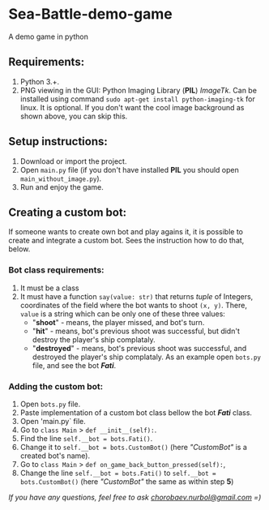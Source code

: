 # Sea-Battle-demo-game
A demo game in python

## Requirements: 
  1. Python 3.+.
  2. PNG viewing in the GUI: Python Imaging Library (**PIL**) *ImageTk*. 
    Can be installed using command `sudo apt-get install python-imaging-tk` for linux. 
    It is optional. If you don't want the cool image background as shown above, you can skip this.

## Setup instructions:
  1. Download or import the project.
  2. Open `main.py` file (if you don't have installed **PIL** you should open `main_without_image.py`).
  3. Run and enjoy the game.
  
## Creating a custom bot:
  If someone wants to create own bot and play agains it, it is possible to create and integrate a custom bot.
  Sees the instruction how to do that, below.
      
### Bot class requirements:
  1. It must be a class
  2. It must have a function `say(value: str)` that returns *tuple* of Integers, 
  coordinates of the field where the bot wants to shoot `(x, y)`.
  There, `value` is a string which can be only one of these three values:
      * "**shoot**" - means, the player missed, and bot's turn.
      * "**hit**" - means, bot's previous shoot was successful, but didn't destroy the player's ship complataly.
      * "**destroyed**" - means, bot's previous shoot was successful, and destroyed the player's ship complataly.
  As an example open `bots.py` file, and see the bot ***Fati***.
  
### Adding the custom bot:
  1. Open `bots.py` file.
  2. Paste implementation of a custom bot class bellow the bot ***Fati*** class.
  3. Open 'main.py` file.
  4. Go to `class Main` > `def __init__(self):`.
  5. Find the line `self.__bot = bots.Fati()`.
  6. Change it to `self.__bot = bots.CustomBot()` (here *"CustomBot"* is a created bot's name).
  5. Go to `class Main` > `def on_game_back_button_pressed(self):`, 
  6. Change the line `self.__bot = bots.Fati()` to `self.__bot = bots.CustomBot()` 
  (here *"CustomBot"* the same as within step **5**)
  
  
*If you have any questions, feel free to ask chorobaev.nurbol@gmail.com =)*


